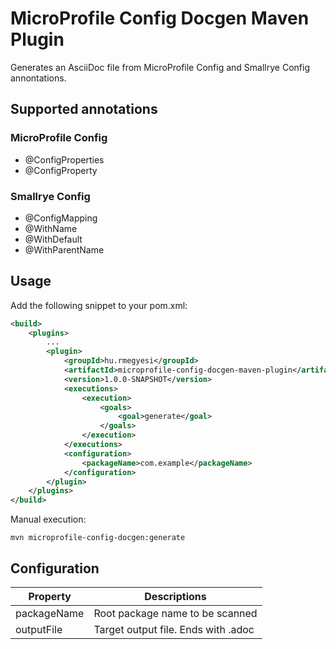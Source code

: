 # MicroProfile Config Docgen Maven Plugin

Generates an AsciiDoc file from MicroProfile Config and Smallrye Config annontations.

## Supported annotations

### MicroProfile Config
* @ConfigProperties
* @ConfigProperty

### Smallrye Config

* @ConfigMapping
* @WithName
* @WithDefault
* @WithParentName

## Usage

Add the following snippet to your pom.xml:

```xml
<build>
    <plugins>
        ...
        <plugin>
            <groupId>hu.rmegyesi</groupId>
            <artifactId>microprofile-config-docgen-maven-plugin</artifactId>
            <version>1.0.0-SNAPSHOT</version>
            <executions>
                <execution>
                    <goals>
                        <goal>generate</goal>
                    </goals>
                </execution>
            </executions>
            <configuration>
                <packageName>com.example</packageName>
            </configuration>
        </plugin>
    </plugins>
</build>
```

Manual execution:

```
mvn microprofile-config-docgen:generate
```

## Configuration

| Property    | Descriptions                        |
|-------------|-------------------------------------|
| packageName | Root package name to be scanned     |
| outputFile  | Target output file. Ends with .adoc |
